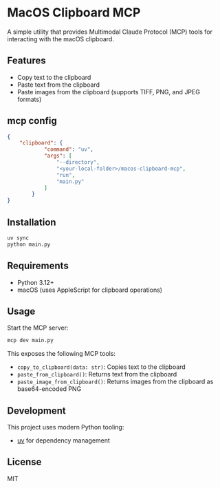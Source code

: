 # MacOS Clipboard MCP

A simple utility that provides Multimodal Claude Protocol (MCP) tools for interacting with the macOS clipboard.

## Features

- Copy text to the clipboard
- Paste text from the clipboard
- Paste images from the clipboard (supports TIFF, PNG, and JPEG formats)

## mcp config
```json
{
    "clipboard": {
            "command": "uv",
            "args": [
                "--directory",
                "<your-local-folder>/macos-clipboard-mcp",
                "run",
                "main.py"
            ]
        }
}
```

## Installation

```bash
uv sync
python main.py
```

## Requirements

- Python 3.12+
- macOS (uses AppleScript for clipboard operations)

## Usage

Start the MCP server:

```bash
mcp dev main.py
```

This exposes the following MCP tools:

- `copy_to_clipboard(data: str)`: Copies text to the clipboard
- `paste_from_clipboard()`: Returns text from the clipboard
- `paste_image_from_clipboard()`: Returns images from the clipboard as base64-encoded PNG

## Development

This project uses modern Python tooling:

- [uv](https://github.com/astral-sh/uv) for dependency management

## License

MIT